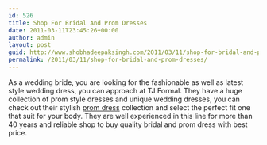 ```yaml
---
id: 526
title: Shop For Bridal And Prom Dresses
date: 2011-03-11T23:45:26+00:00
author: admin
layout: post
guid: http://www.shobhadeepaksingh.com/2011/03/11/shop-for-bridal-and-prom-dresses/
permalink: /2011/03/11/shop-for-bridal-and-prom-dresses/
---
```

As a wedding bride, you are looking for the fashionable as well as latest style wedding dress, you can approach at TJ Formal. They have a huge collection of prom style dresses and unique wedding dresses, you can check out their stylish [prom dress](http://www.tjformal.com/) collection and select the perfect fit one that suit for your body. They are well experienced in this line for more than 40 years and reliable shop to buy quality bridal and prom dress with best price.
